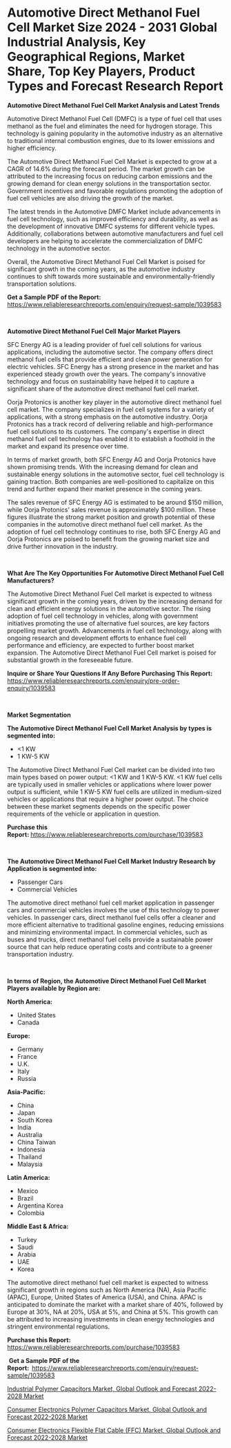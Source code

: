 <p><h1>Automotive Direct Methanol Fuel Cell Market Size 2024 - 2031 Global Industrial Analysis, Key Geographical Regions, Market Share, Top Key Players, Product Types and Forecast Research Report</h1></p><p><strong>Automotive Direct Methanol Fuel Cell Market Analysis and Latest Trends</strong></p>
<p><p>Automotive Direct Methanol Fuel Cell (DMFC) is a type of fuel cell that uses methanol as the fuel and eliminates the need for hydrogen storage. This technology is gaining popularity in the automotive industry as an alternative to traditional internal combustion engines, due to its lower emissions and higher efficiency.</p><p>The Automotive Direct Methanol Fuel Cell Market is expected to grow at a CAGR of 14.6% during the forecast period. The market growth can be attributed to the increasing focus on reducing carbon emissions and the growing demand for clean energy solutions in the transportation sector. Government incentives and favorable regulations promoting the adoption of fuel cell vehicles are also driving the growth of the market.</p><p>The latest trends in the Automotive DMFC Market include advancements in fuel cell technology, such as improved efficiency and durability, as well as the development of innovative DMFC systems for different vehicle types. Additionally, collaborations between automotive manufacturers and fuel cell developers are helping to accelerate the commercialization of DMFC technology in the automotive sector.</p><p>Overall, the Automotive Direct Methanol Fuel Cell Market is poised for significant growth in the coming years, as the automotive industry continues to shift towards more sustainable and environmentally-friendly transportation solutions.</p></p>
<p><strong>Get a Sample PDF of the Report:&nbsp;</strong> <a href="https://www.reliableresearchreports.com/enquiry/request-sample/1039583">https://www.reliableresearchreports.com/enquiry/request-sample/1039583</a></p>
<p>&nbsp;</p>
<p><strong>Automotive Direct Methanol Fuel Cell Major Market Players</strong></p>
<p><p>SFC Energy AG is a leading provider of fuel cell solutions for various applications, including the automotive sector. The company offers direct methanol fuel cells that provide efficient and clean power generation for electric vehicles. SFC Energy has a strong presence in the market and has experienced steady growth over the years. The company's innovative technology and focus on sustainability have helped it to capture a significant share of the automotive direct methanol fuel cell market.</p><p>Oorja Protonics is another key player in the automotive direct methanol fuel cell market. The company specializes in fuel cell systems for a variety of applications, with a strong emphasis on the automotive industry. Oorja Protonics has a track record of delivering reliable and high-performance fuel cell solutions to its customers. The company's expertise in direct methanol fuel cell technology has enabled it to establish a foothold in the market and expand its presence over time.</p><p>In terms of market growth, both SFC Energy AG and Oorja Protonics have shown promising trends. With the increasing demand for clean and sustainable energy solutions in the automotive sector, fuel cell technology is gaining traction. Both companies are well-positioned to capitalize on this trend and further expand their market presence in the coming years.</p><p>The sales revenue of SFC Energy AG is estimated to be around $150 million, while Oorja Protonics' sales revenue is approximately $100 million. These figures illustrate the strong market position and growth potential of these companies in the automotive direct methanol fuel cell market. As the adoption of fuel cell technology continues to rise, both SFC Energy AG and Oorja Protonics are poised to benefit from the growing market size and drive further innovation in the industry.</p></p>
<p>&nbsp;</p>
<p><strong>What Are The Key Opportunities For Automotive Direct Methanol Fuel Cell Manufacturers?</strong></p>
<p><p>The Automotive Direct Methanol Fuel Cell market is expected to witness significant growth in the coming years, driven by the increasing demand for clean and efficient energy solutions in the automotive sector. The rising adoption of fuel cell technology in vehicles, along with government initiatives promoting the use of alternative fuel sources, are key factors propelling market growth. Advancements in fuel cell technology, along with ongoing research and development efforts to enhance fuel cell performance and efficiency, are expected to further boost market expansion. The Automotive Direct Methanol Fuel Cell market is poised for substantial growth in the foreseeable future.</p></p>
<p><strong>Inquire or Share Your Questions If Any Before Purchasing This Report:</strong> <a href="https://www.reliableresearchreports.com/enquiry/pre-order-enquiry/1039583">https://www.reliableresearchreports.com/enquiry/pre-order-enquiry/1039583</a></p>
<p>&nbsp;</p>
<p><strong>Market Segmentation</strong></p>
<p><strong>The Automotive Direct Methanol Fuel Cell Market Analysis by types is segmented into:</strong></p>
<p><ul><li><1 KW</li><li>1 KW-5 KW</li></ul></p>
<p><p>The Automotive Direct Methanol Fuel Cell market can be divided into two main types based on power output: <1 KW and 1 KW-5 KW. <1 KW fuel cells are typically used in smaller vehicles or applications where lower power output is sufficient, while 1 KW-5 KW fuel cells are utilized in medium-sized vehicles or applications that require a higher power output. The choice between these market segments depends on the specific power requirements of the vehicle or application in question.</p></p>
<p><strong>Purchase this Report:&nbsp;</strong><a href="https://www.reliableresearchreports.com/purchase/1039583">https://www.reliableresearchreports.com/purchase/1039583</a></p>
<p>&nbsp;</p>
<p><strong>The Automotive Direct Methanol Fuel Cell Market Industry Research by Application is segmented into:</strong></p>
<p><ul><li>Passenger Cars</li><li>Commercial Vehicles</li></ul></p>
<p><p>The automotive direct methanol fuel cell market application in passenger cars and commercial vehicles involves the use of this technology to power vehicles. In passenger cars, direct methanol fuel cells offer a cleaner and more efficient alternative to traditional gasoline engines, reducing emissions and minimizing environmental impact. In commercial vehicles, such as buses and trucks, direct methanol fuel cells provide a sustainable power source that can help reduce operating costs and contribute to a greener transportation industry.</p></p>
<p>&nbsp;</p>
<p><strong>In terms of Region, the Automotive Direct Methanol Fuel Cell Market Players available by Region are:</strong></p>
<p>
    <p> <strong> North America: </strong>
        <ul>
            <li>United States</li>
            <li>Canada</li>
        </ul>
        </p> 
    <p> <strong> Europe: </strong>
        <ul>
            <li>Germany</li>
            <li>France</li>
            <li>U.K.</li>
            <li>Italy</li>
            <li>Russia</li>
        </ul>
        </p> 
    <p> <strong> Asia-Pacific: </strong>
        <ul>
            <li>China</li>
            <li>Japan</li>
            <li>South Korea</li>
            <li>India</li>
            <li>Australia</li>
            <li>China Taiwan</li>
            <li>Indonesia</li>
            <li>Thailand</li>
            <li>Malaysia</li>
        </ul>
        </p> 
    <p> <strong> Latin America: </strong>
        <ul>
            <li>Mexico</li>
            <li>Brazil</li>
            <li>Argentina Korea</li>
            <li>Colombia</li>
        </ul>
        </p> 
    <p> <strong> Middle East & Africa: </strong>
        <ul>
            <li>Turkey</li>
            <li>Saudi</li>
            <li>Arabia</li>
            <li>UAE</li>
            <li>Korea</li>
        </ul>
    </p>
    </p>
<p><p>The automotive direct methanol fuel cell market is expected to witness significant growth in regions such as North America (NA), Asia Pacific (APAC), Europe, United States of America (USA), and China. APAC is anticipated to dominate the market with a market share of 40%, followed by Europe at 30%, NA at 20%, USA at 5%, and China at 5%. This growth can be attributed to increasing investments in clean energy technologies and stringent environmental regulations.</p></p>
<p><strong>Purchase this Report: </strong><a href="https://www.reliableresearchreports.com/purchase/1039583">https://www.reliableresearchreports.com/purchase/1039583</a></p>
<p>&nbsp;<strong>Get a Sample PDF of the Report:&nbsp;&nbsp;</strong><a href="https://www.reliableresearchreports.com/enquiry/request-sample/1039583">https://www.reliableresearchreports.com/enquiry/request-sample/1039583</a></p>
<p><strong></strong></p>
<p><p><a href="https://view.publitas.com/reportprime-1/industrial-polymer-capacitors-market-global-outlook-and-forecast-2022-2028-market-size-2023-2030-global-industrial-analysis-key-geographical-regions-market-share-top-key-players-product-types-and-forecast-research-report/">Industrial Polymer Capacitors Market, Global Outlook and Forecast 2022-2028 Market</a></p><p><a href="https://view.publitas.com/reportprime-1/consumer-electronics-polymer-capacitors-market-global-outlook-and-forecast-2022-2028-market-size-growth-and-forecast-from-2023-2030/">Consumer Electronics Polymer Capacitors Market, Global Outlook and Forecast 2022-2028 Market</a></p><p><a href="https://view.publitas.com/reportprime-1/consumer-electronics-flexible-flat-cable-ffc-market-global-outlook-and-forecast-2022-2028-market-size-market-share-and-global-market-analysis-report-2023-2030/">Consumer Electronics Flexible Flat Cable (FFC) Market, Global Outlook and Forecast 2022-2028 Market</a></p></p>